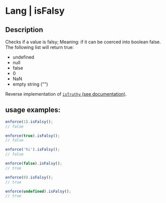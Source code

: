 # Lang | isFalsy

## Description
Checks if a value is falsy; Meaning: if it can be coerced into boolean false.
The following list will return true:

* undefined
* null
* false
* 0
* NaN
* empty string ("")

Reverse implementation of [`isTruthy` (see documentation)](../is_truthy/README.md).


## usage examples:

```js
enforce(1).isFalsy();
// false
```

```js
enforce(true).isFalsy();
// false
```

```js
enforce('hi').isFalsy();
// false
```

```js
enforce(false).isFalsy();
// true
```

```js
enforce(0).isFalsy();
// true
```

```js
enforce(undefined).isFalsy();
// true
```